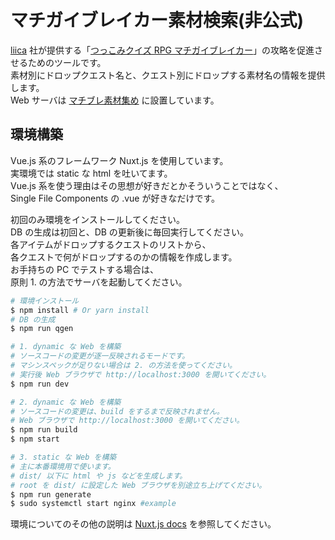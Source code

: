 # マチガイブレイカー素材検索(非公式)
[liica](http://www.liica.co.jp/) 社が提供する「[つっこみクイズ RPG マチガイブレイカー](https://machibure.jp/)」の攻略を促進させるためのツールです。  
素材別にドロップクエスト名と、クエスト別にドロップする素材名の情報を提供します。  
Web サーバは [マチブレ素材集め](http://mbc.hisana.me/) に設置しています。  


## 環境構築
Vue.js 系のフレームワーク Nuxt.js を使用しています。  
実環境では static な html を吐いてます。  
Vue.js 系を使う理由はその思想が好きだとかそういうことではなく、  
Single File Components の .vue が好きなだけです。  

初回のみ環境をインストールしてください。  
DB の生成は初回と、DB の更新後に毎回実行してください。  
各アイテムがドロップするクエストのリストから、  
各クエストで何がドロップするのかの情報を作成します。  
お手持ちの PC でテストする場合は、  
原則 1. の方法でサーバを起動してください。  

``` bash
# 環境インストール
$ npm install # Or yarn install
# DB の生成
$ npm run qgen

# 1. dynamic な Web を構築
# ソースコードの変更が逐一反映されるモードです。
# マシンスペックが足りない場合は 2. の方法を使ってください。
# 実行後 Web ブラウザで http://localhost:3000 を開いてください。
$ npm run dev

# 2. dynamic な Web を構築
# ソースコードの変更は、build をするまで反映されません。
# Web ブラウザで http://localhost:3000 を開いてください。
$ npm run build
$ npm start

# 3. static な Web を構築
# 主に本番環境用で使います。
# dist/ 以下に html や js などを生成します。
# root を dist/ に設定した Web ブラウザを別途立ち上げてください。
$ npm run generate
$ sudo systemctl start nginx #example
```
環境についてのその他の説明は [Nuxt.js docs](https://github.com/nuxt/nuxt.js) を参照してください。

